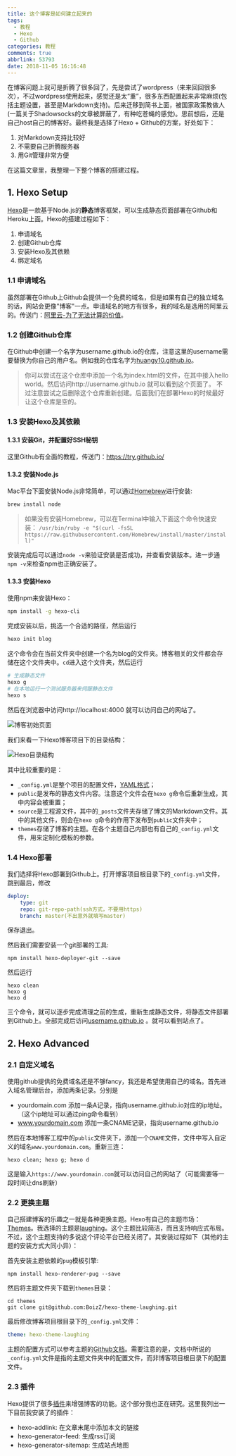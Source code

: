 ```yaml
---
title: 这个博客是如何建立起来的
tags:
  - 教程
  - Hexo
  - Github
categories: 教程
comments: true
abbrlink: 53793
date: 2018-11-05 16:16:48
---
```


在博客问题上我可是折腾了很多回了，先是尝试了wordpress（来来回回很多次），不过wordpress使用起来，感觉还是太“重”，很多东西配置起来非常麻烦(包括主题设置，甚至是Markdown支持)。后来迁移到简书上面，被国家政策教做人(一篇关于Shadowsocks的文章被屏蔽了，有种吃苍蝇的感觉)。思前想后，还是自己host自己的博客好。<!--more-->最终我是选择了Hexo + Github的方案，好处如下：

1. 对Markdown支持比较好
2. 不需要自己折腾服务器
3. 用Git管理非常方便

在这篇文章里，我整理一下整个博客的搭建过程。

## 1. Hexo Setup

[Hexo][1]是一款基于Node.js的**静态**博客框架，可以生成静态页面部署在Github和Heroku上面。Hexo的搭建过程如下：

1. 申请域名
2. 创建Github仓库
3. 安装Hexo及其依赖
4. 绑定域名

### 1.1 申请域名

虽然部署在Github上Github会提供一个免费的域名，但是如果有自己的独立域名的话，网站会更像"博客"一点。申请域名的地方有很多，我的域名是选用的阿里云的。传送门：[阿里云-为了无法计算的价值][2]。

### 1.2 创建Github仓库

在Github中创建一个名字为username.github.io的仓库，注意这里的username需要替换为你自己的用户名。例如我的仓库名字为[huangy10.github.io][3]。
> 你可以尝试在这个仓库中添加一个名为index.html的文件，在其中接入hello world。然后访问http://username.github.io 就可以看到这个页面了。
> 不过注意尝试之后删除这个仓库重新创建。后面我们在部署Hexo的时候最好让这个仓库是空的。
> 

### 1.3 安装Hexo及其依赖

#### 1.3.1 安装Git，并配置好SSH秘钥

这里Github有全面的教程，传送门：https://try.github.io/

#### 1.3.2 安装Node.js

Mac平台下面安装Node.js非常简单，可以通过[Homebrew][4]进行安装:

``` bash
brew install node
```

> 如果没有安装Homebrew，可以在Terminal中输入下面这个命令快速安装：
> `/usr/bin/ruby -e "$(curl -fsSL https://raw.githubusercontent.com/Homebrew/install/master/install)"`

安装完成后可以通过`node -v`来验证安装是否成功，并查看安装版本。进一步通`npm -v`来检查npm也正确安装了。

#### 1.3.3 安装Hexo

使用npm来安装Hexo：

```bash
npm install -g hexo-cli
```

完成安装以后，挑选一个合适的路径，然后运行

```bash
hexo init blog
```

这个命令会在当前文件夹中创建一个名为blog的文件夹。博客相关的文件都会存储在这个文件夹中。`cd`进入这个文件夹，然后运行

```bash
# 生成静态文件
hexo g
# 在本地运行一个测试服务器来伺服静态文件
hexo s
```

然后在浏览器中访问http://localhost:4000 就可以访问自己的网站了。

![博客初始页面][image-1]

我们来看一下Hexo博客项目下的目录结构：

![Hexo目录结构][image-2]

其中比较重要的是：

- `_config.yml`是整个项目的配置文件，[YAML格式][5]；
- `public`是发布的静态文件内容。注意这个文件会在`hexo g`命令后重新生成，其中内容会被重置；
- `source`是工程源文件，其中的`_posts`文件夹存储了博文的Markdown文件。其中的其他文件，则会在`hexo g`命令的作用下发布到`public`文件夹中；
- `themes`存储了博客的主题。在各个主题自己内部也有自己的`_config.yml`文件，用来定制化模板的参数。

### 1.4 Hexo部署

我们选择将Hexo部署到Github上。打开博客项目根目录下的`_config.yml`文件，跳到最后，修改

```yaml
deploy:
    type: git
    repo: git-repo-path(ssh方式，不要用https)
    branch: master(不出意外就填写master)
```

保存退出。

然后我们需要安装一个git部署的工具:

```shell
npm install hexo-deployer-git --save
```

然后运行

```shell
hexo clean
hexo g
hexo d
```

三个命令，就可以逐步完成清理之前的生成，重新生成静态文件，将静态文件部署到Github上。全部完成后访问[username.github.io][6] 。就可以看到站点了。

## 2. Hexo Advanced

### 2.1 自定义域名

使用github提供的免费域名还是不够fancy，我还是希望使用自己的域名。首先进入域名管理后台，添加两条记录。分别是

- yourdomain.com 添加一条A记录，指向username.github.io对应的ip地址。（这个ip地址可以通过ping命令看到）
- www.yourdomain.com 添加一条CNAME记录，指向username.github.io

然后在本地博客工程中的`public`文件夹下，添加一个`CNAME`文件，文件中写入自定义的域名`www.yourdomain.com`。重新三连：

```shell
hexo clean; hexo g; hexo d
```

这是输入`https://www.yourdomain.com`就可以访问自己的网站了（可能需要等一段时间让dns刷新）

### 2.2 更换主题

自己搭建博客的乐趣之一就是各种更换主题。Hexo有自己的主题市场：[Themes][7]。我选择的主题是[laughing][8]。这个主题比较简洁，而且支持响应式布局。不过，这个主题支持的多说这个评论平台已经关闭了。其安装过程如下（其他的主题的安装方式大同小异）：

首先安装主题依赖的`pug`模板引擎:

```shell
npm install hexo-renderer-pug --save
```

然后将主题文件夹下载到`themes`目录：

```shell
cd themes
git clone git@github.com:BoizZ/hexo-theme-laughing.git
```

最后修改博客项目根目录下的`_config.yml`文件：

```yaml
theme: hexo-theme-laughing
```

主题的配置方式可以参考主题的[Github文档][9]。需要注意的是，文档中所说的`_config.yml`文件是指的主题文件夹中的配置文件，而非博客项目根目录下的配置文件。

### 2.3 插件

Hexo提供了很多[插件][10]来增强博客的功能。这个部分我也正在研究。这里我列出一下目前我安装了的插件：

- hexo-addlink: 在文章末尾中添加本文的链接
- hexo-generator-feed: 生成rss订阅
- hexo-generator-sitemap: 生成站点地图

[1]:	http://link.zhihu.com/?target=https://github.com/hexojs/hexo
[2]:	http://link.zhihu.com/?target=https://www.aliyun.com/
[3]:	https://github.com/huangy10/huangy10.github.io
[4]:	https://brew.sh/
[5]:	https://zh.wikipedia.org/zh/YAML
[6]:	http://username.github.io
[7]:	https://hexo.io/themes/
[8]:	https://github.com/BoizZ/hexo-theme-laughing
[9]:	https://github.com/BoizZ/hexo-theme-laughing#%E4%B8%BB%E9%A2%98%E9%85%8D%E7%BD%AE%E6%96%87%E6%A1%A3
[10]:	https://hexo.io/zh-cn/docs/plugins.html

[image-1]:	https://i.loli.net/2018/11/07/5be288ab96418.png
[image-2]:	https://i.loli.net/2018/11/07/5be28a0345e4c.png